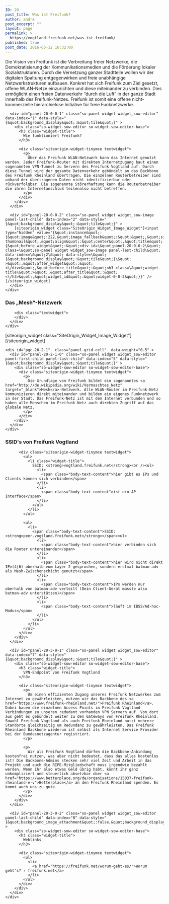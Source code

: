 ```yaml
---
ID: 20
post_title: Was ist Freifunk?
author: andre
post_excerpt: ""
layout: page
permalink: >
  https://vogtland.freifunk.net/was-ist-freifunk/
published: true
post_date: 2016-05-12 16:32:00
---
```

<div id="pl-20"  class="panel-layout" >
  <div id="pg-20-0"  class="panel-grid panel-no-style" >
    <div id="pgc-20-0-0"  class="panel-grid-cell"  data-weight="1" >
      <div id="panel-20-0-0-0" class="so-panel widget widget_sow-editor panel-first-child" data-index="0" data-style="{&quot;background_display&quot;:&quot;tile&quot;}" >
        <div class="so-widget-sow-editor so-widget-sow-editor-base">
          <div class="siteorigin-widget-tinymce textwidget">
            <p>
              Die Vision von Freifunk ist die Verbreitung freier Netzwerke, die Demokratisierung der Kommunikationsmedien und die Förderung lokaler Sozialstrukturen. Durch die Vernetzung ganzer Stadtteile wollen wir der digitalen Spaltung entgegenwirken und freie unabhängige Netzwerkstrukturen aufbauen. Konkret hat sich Freifunk zum Ziel gesetzt, offene WLAN-Netze einzurichten und diese miteinander zu verbinden. Dies ermöglicht einen freien Datenverkehr “durch die Luft” in der ganze Stadt innerhalb des Freifunk-Netzes. Freifunk ist somit eine offene nicht-kommerzielle hierarchielose Initiative für freie Funknetzwerke.
            </p>
          </div>
        </div>
      </div>
      
      <div id="panel-20-0-0-1" class="so-panel widget widget_sow-editor" data-index="1" data-style="{&quot;background_display&quot;:&quot;tile&quot;}" >
        <div class="so-widget-sow-editor so-widget-sow-editor-base">
          <h3 class="widget-title">
            Wie funktioniert Freifunk?
          </h3>
          
          <div class="siteorigin-widget-tinymce textwidget">
            <p>
              Über das Freifunk WLAN-Netzwerk kann das Internet genutzt werden. Jeder Freifunk-Router mit direktem Internetzugang baut einen sogenannten VPN-Tunnel zu Servern des Freifunk Vogtland auf. Durch diese Tunnel wird der gesamte Datenverkehr gebündelt an das Backbone des Freifunk Rheinland übertragen. Die einzelnen Routerbetreiber sind anhand der übertragenen Daten nicht identifizierbar oder rückverfolgbar. Die sogenannte Störerhaftung kann die Routerbetreiber die ihren Internetanschluß teilenalso nicht betreffen. 
            </p>
          </div>
        </div>
      </div>
      
      <div id="panel-20-0-0-2" class="so-panel widget widget_sow-image panel-last-child" data-index="2" data-style="{&quot;background_display&quot;:&quot;tile&quot;}" >
        [siteorigin_widget class="SiteOrigin_Widget_Image_Widget"]<input type="hidden" value="{&quot;instance&quot;:{&quot;image&quot;:222,&quot;image_fallback&quot;:&quot;&quot;,&quot;size&quot;:&quot;post-thumbnail&quot;,&quot;align&quot;:&quot;center&quot;,&quot;title&quot;:&quot;&quot;,&quot;title_position&quot;:&quot;hidden&quot;,&quot;alt&quot;:&quot;&quot;,&quot;url&quot;:&quot;&quot;,&quot;bound&quot;:true,&quot;_sow_form_id&quot;:&quot;58a4c0f53f3d1&quot;,&quot;new_window&quot;:false,&quot;full_width&quot;:false},&quot;args&quot;:{&quot;before_widget&quot;:&quot;<div id=\&quot;panel-20-0-0-2\&quot; class=\&quot;so-panel widget widget_sow-image panel-last-child\&quot; data-index=\&quot;2\&quot; data-style=\&quot;{&quot;background_display&quot;:&quot;tile&quot;}\&quot; >&quot;,&quot;after_widget&quot;:&quot;<\/div>&quot;,&quot;before_title&quot;:&quot;<h3 class=\&quot;widget-title\&quot;>&quot;,&quot;after_title&quot;:&quot;<\/h3>&quot;,&quot;widget_id&quot;:&quot;widget-0-0-2&quot;}}" />[/siteorigin_widget]
      </div>
    </div>
  </div>
  
  <div id="pg-20-1"  class="panel-grid panel-no-style" >
    <div id="pgc-20-1-0"  class="panel-grid-cell"  data-weight="1" >
      <div id="panel-20-1-0-0" class="so-panel widget widget_text panel-first-child panel-last-child" data-index="3" data-style="{&quot;background_display&quot;:&quot;tile&quot;}" >
        <h3 class="widget-title">
          Das „Mesh“-Netzwerk
        </h3>
        
        <div class="textwidget">
        </div>
      </div>
    </div>
  </div>
  
  <div id="pg-20-2"  class="panel-grid panel-no-style" >
    <div id="pgc-20-2-0"  class="panel-grid-cell"  data-weight="0.5" >
      <div id="panel-20-2-0-0" class="so-panel widget widget_sow-image panel-first-child panel-last-child" data-index="4" data-style="{&quot;background_display&quot;:&quot;tile&quot;}" >
        [siteorigin_widget class="SiteOrigin_Widget_Image_Widget"]<input type="hidden" value="{&quot;instance&quot;:{&quot;image&quot;:21,&quot;image_fallback&quot;:&quot;&quot;,&quot;size&quot;:&quot;full&quot;,&quot;align&quot;:&quot;default&quot;,&quot;title&quot;:&quot;&quot;,&quot;title_position&quot;:&quot;hidden&quot;,&quot;alt&quot;:&quot;&quot;,&quot;url&quot;:&quot;&quot;,&quot;bound&quot;:true,&quot;_sow_form_id&quot;:&quot;58a4c06e7f627&quot;,&quot;new_window&quot;:false,&quot;full_width&quot;:false},&quot;args&quot;:{&quot;before_widget&quot;:&quot;<div id=\&quot;panel-20-2-0-0\&quot; class=\&quot;so-panel widget widget_sow-image panel-first-child panel-last-child\&quot; data-index=\&quot;4\&quot; data-style=\&quot;{&quot;background_display&quot;:&quot;tile&quot;}\&quot; >&quot;,&quot;after_widget&quot;:&quot;<\/div>&quot;,&quot;before_title&quot;:&quot;<h3 class=\&quot;widget-title\&quot;>&quot;,&quot;after_title&quot;:&quot;<\/h3>&quot;,&quot;widget_id&quot;:&quot;widget-2-0-0&quot;}}" />[/siteorigin_widget]
      </div>
    </div>
    
    <div id="pgc-20-2-1"  class="panel-grid-cell"  data-weight="0.5" >
      <div id="panel-20-2-1-0" class="so-panel widget widget_sow-editor panel-first-child panel-last-child" data-index="5" data-style="{&quot;background_display&quot;:&quot;tile&quot;}" >
        <div class="so-widget-sow-editor so-widget-sow-editor-base">
          <div class="siteorigin-widget-tinymce textwidget">
            <p>
              Die Grundlage von Freifunk bildet ein sogenanntes <a href="http://de.wikipedia.org/wiki/Vermaschtes_Netz" target="_blank">Mesh</a>-Netzwerk. Alle WLAN-Router im Freifunk-Netz kommunizieren direkt miteinander und bilden ein eigenes Funknetzwerk in der Stadt. Das Freifunk-Netz ist mit dem Internet verbunden und so haben alle Menschen im Freifunk Netz auch direkten Zugriff auf das globale Netz.
            </p>
          </div>
        </div>
      </div>
    </div>
  </div>
  
  <div id="pg-20-3"  class="panel-grid panel-no-style" >
    <div id="pgc-20-3-0"  class="panel-grid-cell"  data-weight="1" >
      <div id="panel-20-3-0-0" class="so-panel widget widget_sow-editor panel-first-child" data-index="6" data-style="{&quot;background_image_attachment&quot;:false,&quot;background_display&quot;:&quot;tile&quot;}" >
        <div class="so-widget-sow-editor so-widget-sow-editor-base">
          <h3 class="widget-title">
            SSID's von Freifunk Vogtland
          </h3>
          
          <div class="siteorigin-widget-tinymce textwidget">
            <ul>
              <li class="widget-title">
                SSID: <strong>vogtland.freifunk.net</strong><br /><ul>
                  <li>
                    <span class="body-text-content">hier gibt es IPs und Clients können sich verbinden</span>
                  </li>
                  <li>
                    <span class="body-text-content">ist ein AP-Interface</span>
                  </li>
                </ul>
              </li>
            </ul>
            
            <ul>
              <li>
                <span class="body-text-content">SSID: <strong>peer.vogtland.freifunk.net</strong></span><ul>
                  <li>
                    <span class="body-text-content">hier verbinden sich die Router untereinander</span>
                  </li>
                  <li>
                    <span class="body-text-content">hier wird nicht direkt IPv(4|6) oberhalb vom Layer 2 gesprochen, sondern erstmal batman-adv als Mesh-Zwischenschicht genutzt</span>
                  </li>
                  <li>
                    <span class="body-text-content">IPs werden nur oberhalb von batman-adv verteilt (Dein Client-Gerät müsste also batman-adv unterstützen)</span>
                  </li>
                  <li>
                    <span class="body-text-content">läuft im IBSS/Ad-hoc-Modus</span>
                  </li>
                </ul>
              </li>
            </ul>
          </div>
        </div>
      </div>
      
      <div id="panel-20-3-0-1" class="so-panel widget widget_sow-editor" data-index="7" data-style="{&quot;background_display&quot;:&quot;tile&quot;}" >
        <div class="so-widget-sow-editor so-widget-sow-editor-base">
          <h3 class="widget-title">
            VPN-Endpoint von Freifunk Vogtland
          </h3>
          
          <div class="siteorigin-widget-tinymce textwidget">
            <p>
              Um einen effizienten Zugang unseres Freifunk Netzwerkes zum Internet zu gewährleisten, nutzen wir das Backbone des <a href="https://www.freifunk-rheinland.net/">Freifunk Rheinland</a>. Dabei bauen die einzelnen Access Points im Freifunk Vogtland Verbindungen zu unseren redudant vorhanden VPN Servern auf. Von dort aus geht es gebündelt weiter zu den Gateways von Freifunk Rheinland. Sowohl Freifunk Vogtland als auch Freifunk Rheinland nutzt mehrere Standorte gleichzeitig um Redundanz zu gewährleisten. Das Freifunk Rheinland Backbone wiederum ist selbst als Internet Service Provider bei der Bundesnetzagentur registriert.
            </p>
            
            <p>
              Wir als Freifunk Vogtland dürfen die Backbone-Anbindung kostenfrei nutzen, was aber nicht bedeutet, dass das alles kostenlos ist! Die Backbone-Admins stecken sehr viel Zeit und Arbeit in das Projekt und auch die RIPE-Mitgliedschaft muss irgendwie bezahlt werden. Wenn ihr also etwas Geld übrig habt, könnt ihr ganz unkompliziert und steuerlich absetzbar über <a href="https://www.betterplace.org/de/organisations/15037-freifunk-rheinland-e-v">Betterplace</a> an den Freifunk Rheinland spenden. Es kommt auch uns zu gute.
            </p>
          </div>
        </div>
      </div>
      
      <div id="panel-20-3-0-2" class="so-panel widget widget_sow-editor panel-last-child" data-index="8" data-style="{&quot;background_image_attachment&quot;:false,&quot;background_display&quot;:&quot;tile&quot;}" >
        <div class="so-widget-sow-editor so-widget-sow-editor-base">
          <h3 class="widget-title">
            Weblinks
          </h3>
          
          <div class="siteorigin-widget-tinymce textwidget">
            <ul>
              <li>
                <a href="https://freifunk.net/worum-geht-es/">Worum geht's? › freifunk.net</a>
              </li>
            </ul>
          </div>
        </div>
      </div>
    </div>
  </div>
</div>